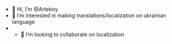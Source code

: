 - 👋 Hi, I’m @Arteboy
- 👀 I’m interested in making translations/localization on ukrainian language
- - 💞️ I’m looking to collaborate on localization


<!---
Arteboy/Arteboy is a ✨ special ✨ repository because its `README.md` (this file) appears on your GitHub profile.
You can click the Preview link to take a look at your changes.
--->
